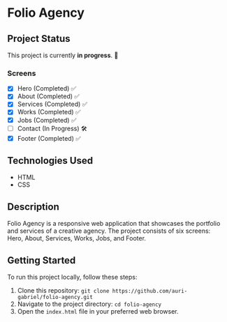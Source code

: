 # Folio Agency

## Project Status
This project is currently **in progress**. 🚧

### Screens

- [x] Hero (Completed) ✅
- [x] About (Completed) ✅
- [x] Services (Completed) ✅
- [x] Works (Completed) ✅
- [x] Jobs (Completed) ✅
- [ ] Contact (In Progress) 🛠️
- [x] Footer (Completed) ✅

## Technologies Used
- HTML
- CSS

## Description
Folio Agency is a responsive web application that showcases the portfolio and services of a creative agency. The project consists of six screens: Hero, About, Services, Works, Jobs, and Footer.

## Getting Started
To run this project locally, follow these steps:

1. Clone this repository: `git clone https://github.com/auri-gabriel/folio-agency.git`
2. Navigate to the project directory: `cd folio-agency`
3. Open the `index.html` file in your preferred web browser.
